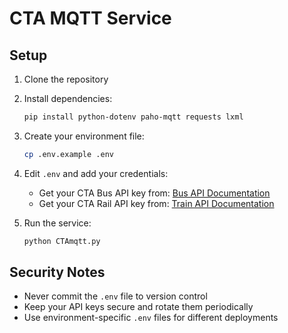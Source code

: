 # CTA MQTT Service

## Setup

1. Clone the repository
2. Install dependencies:
   ```bash
   pip install python-dotenv paho-mqtt requests lxml
   ```
3. Create your environment file:
   ```bash
   cp .env.example .env
   ```
4. Edit `.env` and add your credentials:
   - Get your CTA Bus API key from: [Bus API Documentation](http://www.transitchicago.com/assets/1/6/cta_Bus_Tracker_API_Developer_Guide_and_Documentation_20160929.pdf)
   - Get your CTA Rail API key from: [Train API Documentation](https://www.transitchicago.com/developers/traintracker/)

5. Run the service:
   ```bash
   python CTAmqtt.py
   ```

## Security Notes

- Never commit the `.env` file to version control
- Keep your API keys secure and rotate them periodically
- Use environment-specific `.env` files for different deployments
